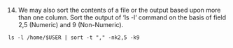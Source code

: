14. We may also sort the contents of a file or the output based upon more than one column. Sort the output of ‘ls -l‘ command on the basis of field 2,5 (Numeric) and 9 (Non-Numeric).
```console
ls -l /home/$USER | sort -t "," -nk2,5 -k9
```
